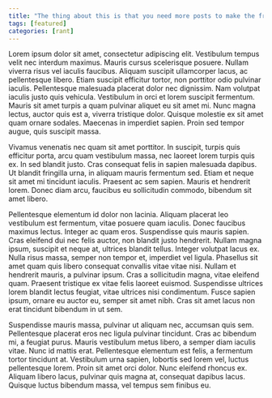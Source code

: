 ```yaml
---
title: "The thing about this is that you need more posts to make the front page nice."
tags: [featured]
categories: [rant]
---
```


Lorem ipsum dolor sit amet, consectetur adipiscing elit. Vestibulum tempus velit nec interdum maximus. Mauris cursus scelerisque posuere. Nullam viverra risus vel iaculis faucibus. Aliquam suscipit ullamcorper lacus, ac pellentesque libero. Etiam suscipit efficitur tortor, non porttitor odio pulvinar iaculis. Pellentesque malesuada placerat dolor nec dignissim. Nam volutpat iaculis justo quis vehicula. Vestibulum in orci et lorem suscipit fermentum. Mauris sit amet turpis a quam pulvinar aliquet eu sit amet mi. Nunc magna lectus, auctor quis est a, viverra tristique dolor. Quisque molestie ex sit amet quam ornare sodales. Maecenas in imperdiet sapien. Proin sed tempor augue, quis suscipit massa.

Vivamus venenatis nec quam sit amet porttitor. In suscipit, turpis quis efficitur porta, arcu quam vestibulum massa, nec laoreet lorem turpis quis ex. In sed blandit justo. Cras consequat felis in sapien malesuada dapibus. Ut blandit fringilla urna, in aliquam mauris fermentum sed. Etiam et neque sit amet mi tincidunt iaculis. Praesent ac sem sapien. Mauris et hendrerit lorem. Donec diam arcu, faucibus eu sollicitudin commodo, bibendum sit amet libero.

Pellentesque elementum id dolor non lacinia. Aliquam placerat leo vestibulum est fermentum, vitae posuere quam iaculis. Donec faucibus maximus lectus. Integer ac quam eros. Suspendisse quis mauris sapien. Cras eleifend dui nec felis auctor, non blandit justo hendrerit. Nullam magna ipsum, suscipit et neque at, ultrices blandit tellus. Integer volutpat lacus ex. Nulla risus massa, semper non tempor et, imperdiet vel ligula. Phasellus sit amet quam quis libero consequat convallis vitae vitae nisi. Nullam et hendrerit mauris, a pulvinar ipsum. Cras a sollicitudin magna, vitae eleifend quam. Praesent tristique ex vitae felis laoreet euismod. Suspendisse ultrices lorem blandit lectus feugiat, vitae ultrices nisi condimentum. Fusce sapien ipsum, ornare eu auctor eu, semper sit amet nibh. Cras sit amet lacus non erat tincidunt bibendum in ut sem.

Suspendisse mauris massa, pulvinar ut aliquam nec, accumsan quis sem. Pellentesque placerat eros nec ligula pulvinar tincidunt. Cras ac bibendum mi, a feugiat purus. Mauris vestibulum metus libero, a semper diam iaculis vitae. Nunc id mattis erat. Pellentesque elementum est felis, a fermentum tortor tincidunt at. Vestibulum urna sapien, lobortis sed lorem vel, luctus pellentesque lorem. Proin sit amet orci dolor. Nunc eleifend rhoncus ex. Aliquam libero lacus, pulvinar quis magna at, consequat dapibus lacus. Quisque luctus bibendum massa, vel tempus sem finibus eu.
